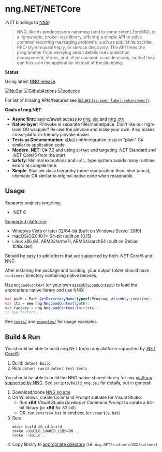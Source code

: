 # nng<span>.</span>NET/NETCore

.NET bindings to [NNG](https://github.com/nanomsg/nng):

> NNG, like its predecessors nanomsg (and to some extent ZeroMQ), is a lightweight, broker-less library, offering a simple API to solve common recurring messaging problems, such as publish/subscribe, RPC-style request/reply, or service discovery. The API frees the programmer from worrying about details like connection management, retries, and other common considerations, so that they can focus on the application instead of the plumbing.

__Status__:

Using latest [NNG release](https://github.com/nanomsg/nng/releases).

[![NuGet](https://img.shields.io/nuget/vpre/nng.NET.svg?colorB=brightgreen)](https://www.nuget.org/packages/nng.NET)
[![GithubActions](https://github.com/jeikabu/nng.NETCore/workflows/build/badge.svg)](https://github.com/jeikabu/nng.NETCore/actions?query=workflow%3Abuild)
[![codecov](https://codecov.io/gh/jeikabu/nng.NETCore/branch/master/graph/badge.svg?token=KZMer5zeMv)](https://codecov.io/gh/jeikabu/nng.NETCore)

For list of missing APIs/features see [issues (`is:open label:enhancement`)](https://github.com/jeikabu/nng.NETCore/issues?q=is%3Aissue+is%3Aopen+label%3Aenhancement).


__Goals of nng<span>.</span>NET__:

- __Async first__: async/await access to [nng_aio](https://nng.nanomsg.org/man/v1.3.2/nng_aio.5.html) and [nng_ctx](https://nng.nanomsg.org/man/v1.3.2/nng_ctx.5.html)
- __Native layer__: P/Invoke in separate files/namespace.  Don't like our high-level OO wrapper?  Re-use the pinvoke and make your own.  Also makes cross-platform-friendly pinvoke easier.
- __Tests as Documentation__: [xUnit](https://xunit.net/) unit/integration tests in "plain" C# similar to application code
- __Modern .NET__: C# 7.3 and using [`dotnet`](https://docs.microsoft.com/en-us/dotnet/core/tools/dotnet) and targeting .NET Standard and .NET Core/5 from the start
- __Safety__: Minimal exceptions and `null`, type system avoids many runtime errors at compile time.
- __Simple__: Shallow class hierarchy (more composition than inheritance), idiomatic C# similar to original native code when reasonable.

## Usage

Supports projects targeting:
- .NET 6

[Supported platforms](https://github.com/jeikabu/nng.NETCore/tree/master/nng.NETCore/runtimes):
- Windows Vista or later 32/64-bit (built on Windows Server 2019)
- macOS/OSX 10.?+ 64-bit (built on 10.15)
- Linux x86_64, ARM32/armv7l, ARM64/aarch64 (built on Debian 10/Buster)

Should be easy to add others that are supported by both .NET Core/5 and NNG.

After installing the package and building, your output folder should have `runtimes/` directory containing native binaries.

Use `NngLoadContext` (or your own [`AssemblyLoadContext`](https://docs.microsoft.com/en-us/dotnet/api/system.runtime.loader.assemblyloadcontext)) to load the appropriate native library and use NNG:  
```csharp
var path = Path.GetDirectoryName(typeof(Program).Assembly.Location);
var ctx = new nng.NngLoadContext(path);
var factory = nng.NngLoadContext.Init(ctx);
// Use factory...
```

See [`tests/`](https://github.com/jeikabu/nng.NETCore/tree/master/tests) and [`examples/`](https://github.com/jeikabu/nng.NETCore/tree/master/examples) for usage examples.

## Build & Run

You should be able to build nng<span>.</span>NET for/on any platform supported by [.NET Core/5](https://dotnet.microsoft.com/download):

1. Build: `dotnet build`
1. Run: `dotnet run` or `dotnet test tests`

You should be able to build the NNG native shared library for any [platform supported by NNG](https://github.com/nanomsg/nng#supported-platforms).  See `scripts/build_nng.ps1` for details, but in general:
1. Download/clone [NNG source](https://github.com/nanomsg/nng)
1. On Windows, create Command Prompt suitable for Visual Studio:
    - Run __x64__ _Visual Studio Developer Command Prompt_ to create a 64-bit library (or __x86__ for 32-bit)
    - OR, run `vcvars64.bat` in cmd.exe (or `vcvars32.bat`)
1. Run:
    ```
    mkdir build && cd build
    cmake -DBUILD_SHARED_LIBS=ON ..
    cmake --build .
    ```
1. Copy library to [appropriate directory](https://docs.microsoft.com/en-us/dotnet/core/rid-catalog) (i.e. `nng.NET/runtimes/XXX/native/`)
